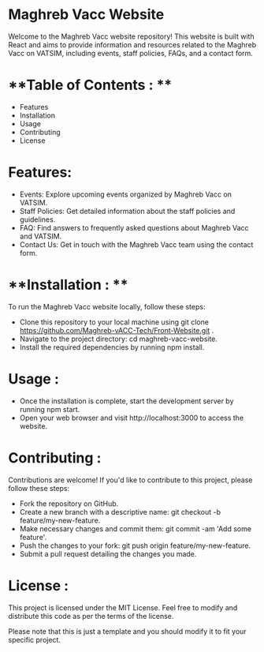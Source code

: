 # **Maghreb Vacc Website**

Welcome to the Maghreb Vacc website repository! This website is built with React and aims to provide information and resources related to the Maghreb Vacc on VATSIM, including events, staff policies, FAQs, and a contact form.

# **Table of Contents : **

 - Features
 - Installation
 - Usage
 - Contributing
 - License


# **Features:**

 - Events: Explore upcoming events organized by Maghreb Vacc on VATSIM.
 - Staff Policies: Get detailed information about the staff policies and guidelines.
 - FAQ: Find answers to frequently asked questions about Maghreb Vacc and VATSIM.
 - Contact Us: Get in touch with the Maghreb Vacc team using the contact form.
    
# **Installation : **
  To run the Maghreb Vacc website locally, follow these steps:

 - Clone this repository to your local machine using git clone https://github.com/Maghreb-vACC-Tech/Front-Website.git .
 - Navigate to the project directory: cd maghreb-vacc-website.
 - Install the required dependencies by running npm install.
   
# **Usage :**
 - Once the installation is complete, start the development server by running npm start.
 - Open your web browser and visit http://localhost:3000 to access the website.
   
# **Contributing :**
  Contributions are welcome! If you'd like to contribute to this project, please follow these steps:

 - Fork the repository on GitHub.
 - Create a new branch with a descriptive name: git checkout -b feature/my-new-feature.
 - Make necessary changes and commit them: git commit -am 'Add some feature'.
 - Push the changes to your fork: git push origin feature/my-new-feature.
 - Submit a pull request detailing the changes you made.
   
# **License :**
This project is licensed under the MIT License. Feel free to modify and distribute this code as per the terms of the license.

Please note that this is just a template and you should modify it to fit your specific project.
